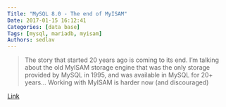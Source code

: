 ```yaml
---
Title: "MySQL 8.0 - The end of MyISAM"
Date: 2017-01-15 16:12:41
Categories: [data base]
Tags: [mysql, mariadb, myisam]
Authors: sedlav
---
```


> The story that started 20 years ago is coming to its end. I’m talking about the old MyISAM storage engine that was the only storage provided by MySQL in 1995, and was available in MySQL for 20+ years... Working with MyISAM is harder now (and discouraged)

[Link](http://mediadrop.net/)
